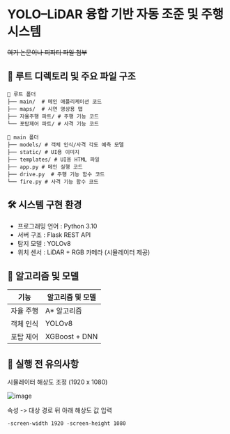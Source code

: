 # YOLO–LiDAR 융합 기반 자동 조준 및 주행 시스템
~~여기 논문이나 피피티 파일 첨부~~

## 📂 루트 디렉토리 및 주요 파일 구조
```
📁 루트 폴더
├── main/  # 메인 애플리케이션 코드
├── maps/  # 시연 영상용 맵
├── 자율주행 파트/ # 주행 기능 코드
└── 포탑제어 파트/ # 사격 기능 코드

📁 main 폴더
├── models/ # 객체 인식/사격 각도 예측 모델
├── static/ # UI용 이미지
├── templates/ # UI용 HTML 파일
├── app.py # 메인 실행 코드
├── drive.py  # 주행 기능 함수 코드
└── fire.py # 사격 기능 함수 코드
```

## 🛠️ 시스템 구현 환경
 - 프로그래밍 언어 : Python 3.10
 - 서버 구조 : Flask REST API
 - 탐지 모델 : YOLOv8
 - 위치 센서 : LiDAR + RGB 카메라 (시뮬레이터 제공)

## 📖 알고리즘 및 모델
|기능|알고리즘 및 모델|
|---|---|
|자율 주행|A* 알고리즘|
|객체 인식|YOLOv8|
|포탑 제어|XGBoost + DNN|

## 📌 실행 전 유의사항
시뮬레이터 해상도 조정 (1920 x 1080)

![image](https://github.com/user-attachments/assets/dfa199bf-9df6-4a8c-b1f5-7ebca06f9661)

속성 -> 대상 경로 뒤 아래 해상도 값 입력
```
-screen-width 1920 -screen-height 1080
```


